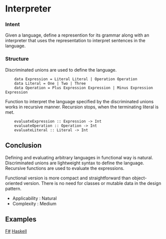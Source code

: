 # Interpreter


### Intent

Given a language, define a represention for its grammar along with an interpreter that uses the representation to interpret sentences in the language.


### Structure

Discriminated unions are used to define the language. 

~~~~
    data Expression = Literal Literal | Operation Operation
    data Literal = One | Two | Three
    data Operation = Plus Expression Expression | Minus Expression Expression
~~~~

Function to interpret the language specified by the discriminated unions works in recursive manner. Recursion stops, when the terminating literal is met.

~~~~
    evaluateExpression :: Expression -> Int   
    evaluateOperation :: Operation -> Int
    evaluateLiteral :: Literal -> Int
~~~~
    

## Conclusion

Defining and evaluating arbitrary languages in functional way is natural. Discriminated unions are lightweight syntax to define the language. Recursive functions are used to evaluate the expressions.

Functional version is more compact and straightforward than object-oriented version. There is no need for classes or mutable data in the design pattern.

- Applicability : Natural
- Complexity : Medium


## Examples

[F#](interpreter.fsx) [Haskell](interpreter.hs)
